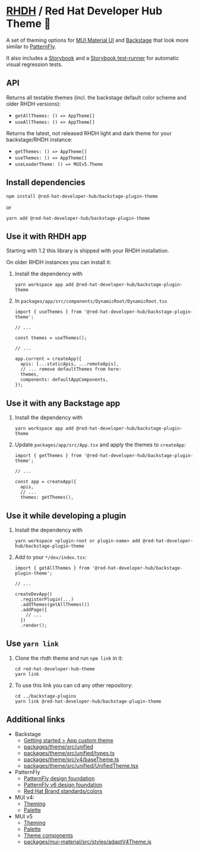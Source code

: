 # [RHDH](https://developers.redhat.com/rhdh) / Red Hat Developer Hub Theme 🎨

A set of theming options for [MUI Material UI](https://mui.com/material-ui/) and
[Backstage](https://backstage.io/) that look more similar to [PatternFly](https://www.patternfly.org/).

It also includes a [Storybook](https://storybook.js.org/) and
a [Storybook test-runner](https://github.com/storybookjs/test-runner) for automatic visual regression tests.

## API

Returns all testable themes (incl. the backstage default color scheme and older RHDH versions):

- `getAllThemes: () => AppTheme[]`
- `useAllThemes: () => AppTheme[]`

Returns the latest, not released RHDH light and dark theme for your backstage/RHDH instance:

- `getThemes: () => AppTheme[]`
- `useThemes: () => AppTheme[]`
- `useLoaderTheme: () => MUIv5.Theme`

## Install dependencies

```shell
npm install @red-hat-developer-hub/backstage-plugin-theme
```

or

```shell
yarn add @red-hat-developer-hub/backstage-plugin-theme
```

## Use it with RHDH app

Starting with 1.2 this library is shipped with your RHDH installation.

On older RHDH instances you can install it:

1. Install the dependency with

   ```shell
   yarn workspace app add @red-hat-developer-hub/backstage-plugin-theme
   ```

2. In `packages/app/src/components/DynamicRoot/DynamicRoot.tsx`

   ```tsx
   import { useThemes } from '@red-hat-developer-hub/backstage-plugin-theme';

   // ...

   const themes = useThemes();

   // ...

   app.current = createApp({
     apis: [...staticApis, ...remoteApis],
     // ... remove defaultThemes from here:
     themes,
     components: defaultAppComponents,
   });
   ```

## Use it with any Backstage app

1. Install the dependency with

   ```shell
   yarn workspace app add @red-hat-developer-hub/backstage-plugin-theme
   ```

2. Update `packages/app/src/App.tsx` and apply the themes to `createApp`:

   ```tsx
   import { getThemes } from '@red-hat-developer-hub/backstage-plugin-theme';

   // ...

   const app = createApp({
     apis,
     // ...
     themes: getThemes(),
   ```

## Use it while developing a plugin

1. Install the dependency with

   ```shell
   yarn workspace <plugin-root or plugin-name> add @red-hat-developer-hub/backstage-plugin-theme
   ```

2. Add to your `*/dev/index.tsx`:

   ```tsx
   import { getAllThemes } from '@red-hat-developer-hub/backstage-plugin-theme';

   // ...

   createDevApp()
     .registerPlugin(...)
     .addThemes(getAllThemes())
     .addPage({
       // ...
     })
     .render();
   ```

## Use `yarn link`

1. Clone the rhdh theme and run `npm link` in it:

   ```shell
   cd red-hat-developer-hub-theme
   yarn link
   ```

2. To use this link you can cd any other repository:

   ```shell
   cd ../backstage-plugins
   yarn link @red-hat-developer-hub/backstage-plugin-theme
   ```

## Additional links

- Backstage
  - [Getting started > App custom theme](https://backstage.io/docs/getting-started/app-custom-theme/)
  - [packages/theme/src/unified](https://github.com/backstage/backstage/tree/master/packages/theme/src/unified)
  - [packages/theme/src/unified/types.ts](https://github.com/backstage/backstage/blob/master/packages/theme/src/unified/types.ts)
  - [packages/theme/src/v4/baseTheme.ts](https://github.com/backstage/backstage/blob/master/packages/theme/src/v4/baseTheme.ts)
  - [packages/theme/src/unified/UnifiedTheme.tsx](https://github.com/backstage/backstage/blob/master/packages/theme/src/unified/UnifiedTheme.tsx)
- PatternFly
  - [PatternFly design foundation](https://www.patternfly.org/design-foundations/colors)
  - [PatternFly v6 design foundation](https://staging-v6.patternfly.org/design-foundations/colors)
  - [Red Hat Brand standards/colors](https://www.redhat.com/en/about/brand/standards/color)
- MUI v4:
  - [Theming](https://v4.mui.com/customization/theming/)
  - [Palette](https://v4.mui.com/customization/palette/)
- MUI v5
  - [Theming](https://mui.com/material-ui/customization/theming/)
  - [Palette](https://mui.com/material-ui/customization/palette/)
  - [Theme components](https://mui.com/material-ui/customization/theme-components/)
  - [packages/mui-material/src/styles/adaptV4Theme.js](https://github.com/mui/material-ui/blob/master/packages/mui-material/src/styles/adaptV4Theme.js)
